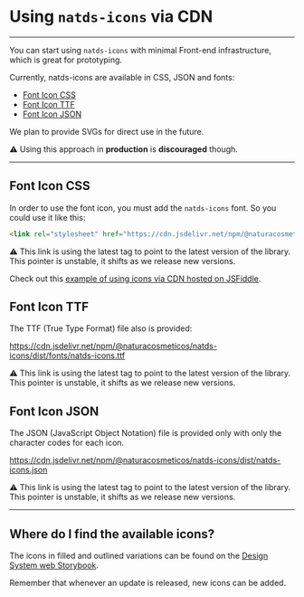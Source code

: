 # Using `natds-icons` via CDN

---

You can start using `natds-icons` with minimal Front-end infrastructure, which is great for prototyping.

Currently, natds-icons are available in CSS, JSON and fonts:

- [Font Icon CSS](#font-icon-css)
- [Font Icon TTF](#font-icon-ttf)
- [Font Icon JSON](#font-icon-json)

We plan to provide SVGs for direct use in the future.

⚠️ Using this approach in **production** is **discouraged** though.

---

## Font Icon CSS

In order to use the font icon, you must add the `natds-icons` font. So you could use it like this:

```html
<link rel="stylesheet" href="https://cdn.jsdelivr.net/npm/@naturacosmeticos/natds-icons/dist/natds-icons.css" />
```

⚠️ This link is using the latest tag to point to the latest version of the library. This pointer is unstable, it shifts as we release new versions.

Check out this [example of using icons via CDN hosted on JSFiddle](https://jsfiddle.net/z4qtvgu7/).

## Font Icon TTF

The TTF (True Type Format) file also is provided:

https://cdn.jsdelivr.net/npm/@naturacosmeticos/natds-icons/dist/fonts/natds-icons.ttf

⚠️ This link is using the latest tag to point to the latest version of the library. This pointer is unstable, it shifts as we release new versions.

## Font Icon JSON

The JSON (JavaScript Object Notation) file is provided only with only the character codes for each icon.

https://cdn.jsdelivr.net/npm/@naturacosmeticos/natds-icons/dist/natds-icons.json

⚠️ This link is using the latest tag to point to the latest version of the library. This pointer is unstable, it shifts as we release new versions.

---

## Where do I find the available icons?

The icons in filled and outlined variations can be found on the [Design System web Storybook](http://storybook-web.natura.com.br/).

Remember that whenever an update is released, new icons can be added.
